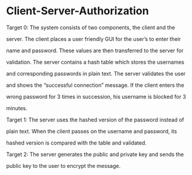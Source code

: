 # Client-Server-Authorization

Target 0: The system consists of two components, the client and the

server. The client places a user friendly GUI for the user’s to enter their

name and password. These values are then transferred to the server for

validation. The server contains a hash table which stores the usernames

and corresponding passwords in plain text. The server validates the user

and shows the “successful connection” message. If the client enters the

wrong password for 3 times in succession, his username is blocked for 3

minutes.

Target 1: The server uses the hashed version of the password instead of

plain text. When the client passes on the username and password, its

hashed version is compared with the table and validated.

Target 2: The server generates the public and private key and sends the

public key to the user to encrypt the message.
